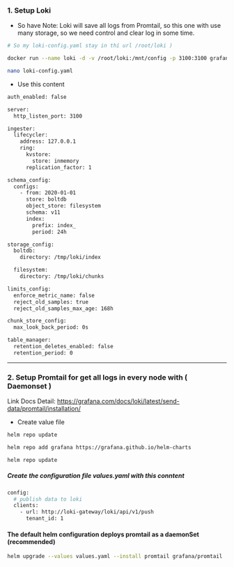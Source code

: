 ### 1. Setup Loki 

* So have Note: Loki will save all logs from Promtail, so this one with use many storage, so we need control and clear log in some time.

```bash
# So my loki-config.yaml stay in thí url /root/loki )

docker run --name loki -d -v /root/loki:/mnt/config -p 3100:3100 grafana/loki:2.9.1

nano loki-config.yaml
```

* Use this content 

```bash
auth_enabled: false

server:
  http_listen_port: 3100

ingester:
  lifecycler:
    address: 127.0.0.1
    ring:
      kvstore:
        store: inmemory
      replication_factor: 1

schema_config:
  configs:
    - from: 2020-01-01
      store: boltdb
      object_store: filesystem
      schema: v11
      index:
        prefix: index_
        period: 24h

storage_config:
  boltdb:
    directory: /tmp/loki/index

  filesystem:
    directory: /tmp/loki/chunks

limits_config:
  enforce_metric_name: false
  reject_old_samples: true
  reject_old_samples_max_age: 168h

chunk_store_config:
  max_look_back_period: 0s

table_manager:
  retention_deletes_enabled: false
  retention_period: 0

```

-----

### 2. Setup Promtail for get all logs in every node with ( Daemonset )

Link Docs Detail: https://grafana.com/docs/loki/latest/send-data/promtail/installation/

* Create value file 

```bash
helm repo update

helm repo add grafana https://grafana.github.io/helm-charts

helm repo update
```

##### Create the configuration file values.yaml with this conntent

```bash
config:
  # publish data to loki
  clients:
    - url: http://loki-gateway/loki/api/v1/push
      tenant_id: 1
```

#### The default helm configuration deploys promtail as a daemonSet (recommended)
```bash 
helm upgrade --values values.yaml --install promtail grafana/promtail
```